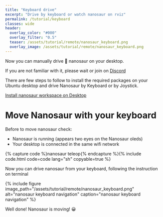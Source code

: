 ```yaml
---
title: "Keyboard drive"
excerpt: "Drive by keyboard or watch nanosaur on rviz"
permalink: /tutorial/keyboard
classes: wide
header:
  overlay_color: "#000"
  overlay_filter: "0.5"
  teaser: /assets/tutorial/remote/nanosaur_keyboard.png
  overlay_image: /assets/tutorial/remote/nanosaur_keyboard.png
---
```


Now you can manually drive 🦕 nanosaur on your desktop.

If you are not familiar with it, please wait or join on [Discord](https://discord.gg/NSrC52P5mw)

There are few steps to follow to install the required packages on your Ubuntu desktop and drive Nanosaur by Keyboard or by Joystick.

<a href="/tutorial/install-desktop" class="btn btn--success">Install nanosaur workspace on Desktop</a>

# Move Nanosaur with your keyboard

Before to move nanosaur check:
 * Nanosaur is running (appears two eyes on the Nanosaur oleds)
 * Your desktop is connected in the same wifi network

{% capture code %}nanosaur teleop{% endcapture %}{% include code.html code=code lang="sh" copyable=true %}

Now you can drive nanosaur from your keyboard, following the instruction on terminal

{% include figure image_path="/assets/tutorial/remote/nanosaur_keyboard.png" alt="nanosaur keyboard navigation" caption="nanosaur keyboard navigation" %}

Well done! Nanosaur is moving! :grinning: